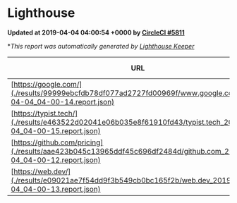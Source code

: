 
# Lighthouse

**Updated at 2019-04-04 04:00:54 +0000 by [CircleCI #5811](https://circleci.com/gh/ItinerisLtd/lighthouse-keeper-example/5811)**

**This report was automatically generated by [Lighthouse Keeper](https://github.com/itinerisltd/lighthouse-keeper)*

| URL | Performance | Accessibility | Best Practices | SEO | PWA | Updated At |
| --- | --- | --- | --- | --- | --- | --- |
| [https://google.com/](./results/99999ebcfdb78df077ad2727fd00969f/www.google.com_2019-04-04_04-00-14.report.json) | 0.95 | 0.71 | 0.93 | 0.8 | 0.58 | 2019-04-04T04:00:14.611Z |
| [https://typist.tech/](./results/e463522d02041e06b035e8f61910fd43/typist.tech_2019-04-04_04-00-15.report.json) | 1 |  |  |  |  | 2019-04-04T04:00:15.421Z |
| [https://github.com/pricing](./results/aae423b045c13965ddf45c696df2484d/github.com_2019-04-04_04-00-12.report.json) | 0.88 | 0.89 | 0.93 | 0.9 | 0.58 | 2019-04-04T04:00:12.871Z |
| [https://web.dev/](./results/e09021ae7f54dd9f3b549cb0bc165f2b/web.dev_2019-04-04_04-00-13.report.json) | 0.97 | 0.93 | 1 | 0.96 | 1 | 2019-04-04T04:00:13.051Z |
